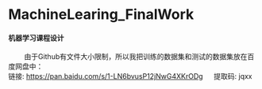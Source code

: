 # MachineLearing_FinalWork
#### 机器学习课程设计
&emsp; &emsp;由于Github有文件大小限制，所以我把训练的数据集和测试的数据集放在百度网盘中：   
链接: https://pan.baidu.com/s/1-LN6bvusP12jNwG4XKrODg &emsp; 提取码: jqxx

